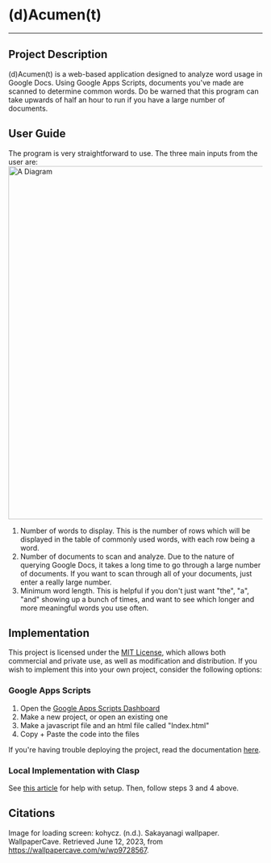 # **(d)Acumen(t)**
---

## Project Description

(d)Acumen(t) is a web-based application designed to analyze word usage in Google Docs. Using Google Apps Scripts, documents you've made are scanned to determine common words. Do be warned that this program can take upwards of half an hour to run if you have a large number of documents.

## User Guide

The program is very straightforward to use. The three main inputs from the user are:
<img src="https://cdn.discordapp.com/attachments/765639151847997451/1118241665426137229/image.png" alt="A Diagram" width=700px style="margin: auto;"/>
1. Number of words to display. This is the number of rows which will be displayed in the table of commonly used words, with each row being a word.
2. Number of documents to scan and analyze. Due to the nature of querying Google Docs, it takes a long time to go through a large number of documents. If you want to scan through all of your documents, just enter a really large number.
3. Minimum word length. This is helpful if you don't just want "the", "a", "and" showing up a bunch of times, and want to see which longer and more meaningful words you use often.

## Implementation

This project is licensed under the [MIT License](https://en.wikipedia.org/wiki/MIT_License), which allows both commercial and private use, as well as modification and distribution. If you wish to implement this into your own project, consider the following options:

### Google Apps Scripts

1. Open the [Google Apps Scripts Dashboard](https://script.google.com/u/1/home/start)
2. Make a new project, or open an existing one
3. Make a javascript file and an html file called "Index.html"
4. Copy + Paste the code into the files

If you're having trouble deploying the project, read the documentation [here](https://developers.google.com/apps-script/concepts/deployments).

### Local Implementation with Clasp

See [this article](https://medium.com/geekculture/how-to-write-google-apps-script-code-locally-in-vs-code-and-deploy-it-with-clasp-9a4273e2d018) for help with setup. Then, follow steps 3 and 4 above.

## Citations

Image for loading screen: kohycz. (n.d.). Sakayanagi wallpaper. WallpaperCave. Retrieved June 12, 2023, from https://wallpapercave.com/w/wp9728567. 


